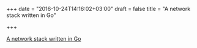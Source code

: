+++
date = "2016-10-24T14:16:02+03:00"
draft = false
title = "A network stack written in Go"

+++

<p><a href="https://github.com/google/netstack">A network stack written in Go</a></p>
